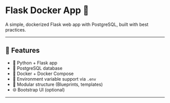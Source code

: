 # Flask Docker App 🐳

A simple, dockerized Flask web app with PostgreSQL, built with best practices.

---

## 🚀 Features

- 🐍 Python + Flask app
- 🐘 PostgreSQL database
- 🐳 Docker + Docker Compose
- 🔐 Environment variable support via `.env`
- 📁 Modular structure (Blueprints, templates)
- 🌐 Bootstrap UI (optional)

---
